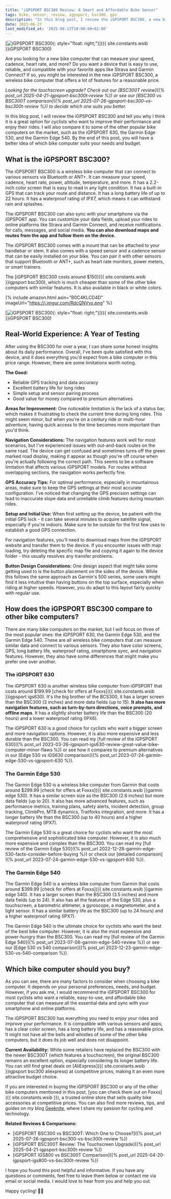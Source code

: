 ```yaml
---
title: "iGPSPORT BSC300 Review: A Smart and Affordable Bike Sensor"
tags: bike, sensor, review, igpsport, bsc300, gps
description: "In this blog post, I review the iGPSPORT BSC300, a new bike sensor that can measure speed, cadence and power. I compare it to other alternatives and show you why it's a great choice for cyclists who want to improve their performance and track their data."
date: 2023-06-27
last_modified_at: '2025-08-13T10:00:00+02:00'
---
```


[![iGPSPORT BSC300](https://i.imgur.com/RdcQNVvm.png){: style="float: right;"}]({{ site.constants.wsib }}iGPSPORT BSC300)

Are you looking for a new bike computer that can measure your speed, cadence, heart rate, and more? Do you want a device that is easy to use, reliable, and compatible with your favorite apps like Strava and Garmin Connect? If so, you might be interested in the new iGPSPORT BSC300, a wireless bike computer that offers a lot of features for a reasonable price.

*Looking for the touchscreen upgrade? Check out our [BSC300T review]({% post_url 2025-04-21-igpsport-bsc300t-review %}) or see our [BSC300 vs BSC300T comparison]({% post_url 2025-07-26-igpsport-bsc300-vs-bsc300t-review %}) to decide which one suits you better.*

In this blog post, I will review the iGPSPORT BSC300 and tell you why I think it is a great option for cyclists who want to improve their performance and enjoy their rides. I will also compare it to some of the other popular bike computers on the market, such as the iGPSPORT 630, the Garmin Edge 530, and the Garmin Edge 540. By the end of this post, you will have a better idea of which bike computer suits your needs and budget.

## What is the iGPSPORT BSC300?

The iGPSPORT BSC300 is a wireless bike computer that can connect to various sensors via Bluetooth or ANT+. It can measure your speed, cadence, heart rate, power, altitude, temperature, and more. It has a 2.2-inch color screen that is easy to read in any light condition. It has a built-in GPS that can track your route and distance. It has a long battery life of up to 22 hours. It has a waterproof rating of IPX7, which means it can withstand rain and splashes.

The iGPSPORT BSC300 can also sync with your smartphone via the iGPSPORT app. You can customize your data fields, upload your rides to online platforms like Strava and Garmin Connect, and receive notifications for calls, messages, and social media. **You can also download maps and routes from the app and follow them on the device.**

The iGPSPORT BSC300 comes with a mount that can be attached to your handlebar or stem. It also comes with a speed sensor and a cadence sensor that can be easily installed on your bike. You can pair it with other sensors that support Bluetooth or ANT+, such as heart rate monitors, power meters, or smart trainers.

The [iGPSPORT BSC300 costs around $150]({{ site.constants.wsib }}igpsport bsc300), which is much cheaper than some of the other bike computers with similar features. It is also available in black or white colors.

{% include amazon.html asin="B0C4KLCD4D" imageUrl="https://i.imgur.com/RdcQNVvs.png" %}

[![iGPSPORT BSC300](https://i.imgur.com/OoctZWAm.png){: style="float: right;"}]({{ site.constants.wsib }}iGPSPORT BSC300)

## Real-World Experience: A Year of Testing

After using the BSC300 for over a year, I can share some honest insights about its daily performance. Overall, I've been quite satisfied with this device, and it does everything you'd expect from a bike computer in this price range. However, there are some limitations worth noting.

**The Good:**
- Reliable GPS tracking and data accuracy
- Excellent battery life for long rides
- Simple setup and sensor pairing process
- Good value for money compared to premium alternatives

**Areas for Improvement:**
One noticeable limitation is the lack of a status bar, which makes it frustrating to check the current time during long rides. This might seem minor, but when you're on a century ride or multi-hour adventure, having quick access to the time becomes more important than you'd think.

**Navigation Considerations:**
The navigation features work well for most scenarios, but I've experienced issues with out-and-back routes on the same road. The device can get confused and sometimes turns off the green marked road display, making it appear as though you're off course when you're actually following the correct path. This seems to be a software limitation that affects various iGPSPORT models. For routes without overlapping sections, the navigation works perfectly fine.

**GPS Accuracy Tips:**
For optimal performance, especially in mountainous areas, make sure to keep the GPS settings at their most accurate configuration. I've noticed that changing the GPS precision settings can lead to inaccurate slope data and unreliable climb features during mountain rides.

**Setup and Initial Use:**
When first setting up the device, be patient with the initial GPS lock - it can take several minutes to acquire satellite signal, especially if you're indoors. Make sure to be outside for the first few uses to establish a good GPS connection. 

For navigation features, you'll need to download maps from the iGPSPORT website and transfer them to the device. If you encounter issues with map loading, try deleting the specific map file and copying it again to the device folder - this usually resolves any transfer problems.

**Button Design Considerations:**
One design aspect that might take some getting used to is the button placement on the sides of the device. While this follows the same approach as Garmin's 500 series, some users might find it less intuitive than having buttons on the top surface, especially when riding at higher speeds. However, you do adapt to this layout fairly quickly with regular use.

## How does the iGPSPORT BSC300 compare to other bike computers?

There are many bike computers on the market, but I will focus on three of the most popular ones: the iGPSPORT 630, the Garmin Edge 530, and the Garmin Edge 540. These are all wireless bike computers that can measure similar data and connect to various sensors. They also have color screens, GPS, long battery life, waterproof rating, smartphone sync, and navigation features. However, they also have some differences that might make you prefer one over another.

### The iGPSPORT 630

The iGPSPORT 630 is another wireless bike computer from iGPSPORT that costs around $199.99 [check for offers at Foxxs]({{ site.constants.wsib }}igpsport igs630). It's the big brother of the BCS300, it has a larger screen than the BSC300 (3 inches) and more data fields (up to 15). **It also has more navigation features, such as turn-by-turn directions, voice prompts, and offline maps**. It has a slightly shorter battery life than the BSC300 (20 hours) and a lower waterproof rating (IPX6).

The iGPSPORT 630 is a good choice for cyclists who want a bigger screen and more navigation options. However, it is also more expensive and less durable than the BSC300. You can read my [full review of the iGPSPORT 630]({% post_url 2023-03-26-igpsport-igs630-review-great-value-bike-computer-minor-flaws %}) or see how it compares to premium alternatives in our [Edge 530 vs iGS630 comparison]({% post_url 2023-07-24-garmin-edge-530-vs-igpsport-630 %}).

### The Garmin Edge 530

The Garmin Edge 530 is a wireless bike computer from Garmin that costs around $299.99 [check for offers at Foxxs]({{ site.constants.wsib }}garmin edge 530). It has a similar screen size as the BSC300 (2.6 inches) but more data fields (up to 20). It also has more advanced features, such as performance metrics, training plans, safety alerts, incident detection, group tracking, ClimbPro, MTB dynamics, Trailforks integration, and more. It has a longer battery life than the BSC300 (up to 40 hours) and a higher waterproof rating (IPX7).

The Garmin Edge 530 is a great choice for cyclists who want the most comprehensive and sophisticated bike computer. However, it is also much more expensive and complex than the BSC300. You can read my [full review of the Garmin Edge 530]({% post_url 2022-12-28-garmin-edge-530-facts-consider-before-buying %}) or check our [detailed comparison]({% post_url 2023-07-24-garmin-edge-530-vs-igpsport-630 %}).

### The Garmin Edge 540

The Garmin Edge 540 is a wireless bike computer from Garmin that costs around $399.99 [check for offers at Foxxs]({{ site.constants.wsib }}garmin edge 540). It has a larger screen than the BSC300 (3.5 inches) and more data fields (up to 24). It also has all the features of the Edge 530, plus a touchscreen, a barometric altimeter, a gyroscope, a magnetometer, and a light sensor. It has a similar battery life as the BSC300 (up to 24 hours) and a higher waterproof rating (IPX7).

The Garmin Edge 540 is the ultimate choice for cyclists who want the best of the best bike computer. However, it is also the most expensive and power-hungry than the BSC300. You can read my [full review of the Garmin Edge 540]({% post_url 2023-07-06-garmin-edge-540-review %}) or see our [Edge 530 vs 540 comparison]({% post_url 2023-12-23-garmin-edge-530-vs-540-comparison %}).

## Which bike computer should you buy?

As you can see, there are many factors to consider when choosing a bike computer. It depends on your personal preferences, needs, and budget. However, if you ask me, I would recommend the iGPSPORT BSC300 for most cyclists who want a reliable, easy-to-use, and affordable bike computer that can measure all the essential data and sync with your smartphone and online platforms.

The iGPSPORT BSC300 has everything you need to enjoy your rides and improve your performance. It is compatible with various sensors and apps, has a clear color screen, has a long battery life, and has a reasonable price. It might not have all the bells and whistles of some of the other bike computers, but it does its job well and does not disappoint.

**Current Availability:**
While some retailers have replaced the BSC300 with the newer BSC300T (which features a touchscreen), the original BSC300 remains an excellent option, especially considering its longer battery life. You can still find great deals on [AliExpress]({{ site.constants.wsib }}igpsport bsc300 aliexpress) at competitive prices, making it an even more attractive budget choice.

If you are interested in buying the iGPSPORT BSC300 or any of the other bike computers mentioned in this post, [you can check them out on Foxxs]({{ site.constants.wsib }}), a trusted online store that sells quality bike accessories at competitive prices. You can also find more reviews, tips, and guides on my blog [Geeknite](/), where I share my passion for cycling and technology.

**Related Reviews & Comparisons:**

- [iGPSPORT BSC300 vs BSC300T: Which One to Choose?]({% post_url 2025-07-26-igpsport-bsc300-vs-bsc300t-review %})
- [iGPSPORT BSC300T Review: The Touchscreen Upgrade]({% post_url 2025-04-21-igpsport-bsc300t-review %})
- [iGPSPORT IGS800 vs BSC300T Comparison]({% post_url 2025-04-20-igpsport-igs800-vs-bsc300t-review %})

I hope you found this post helpful and informative. If you have any questions or comments, feel free to leave them below or contact me via email or social media. I would love to hear from you and help you out.

Happy cycling! 🚴‍♂️
